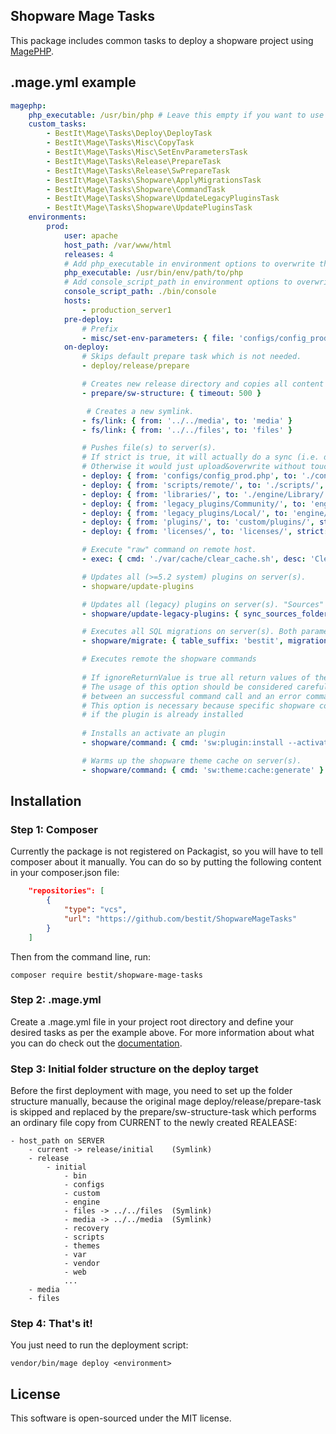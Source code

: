 ## Shopware Mage Tasks

This package includes common tasks to deploy a shopware project using [MagePHP](http://magephp.com/).

## .mage.yml example

```yaml
magephp:
    php_executable: /usr/bin/php # Leave this empty if you want to use the globally installed php executable.
    custom_tasks:
        - BestIt\Mage\Tasks\Deploy\DeployTask
        - BestIt\Mage\Tasks\Misc\CopyTask
        - BestIt\Mage\Tasks\Misc\SetEnvParametersTask
        - BestIt\Mage\Tasks\Release\PrepareTask
        - BestIt\Mage\Tasks\Release\SwPrepareTask
        - BestIt\Mage\Tasks\Shopware\ApplyMigrationsTask
        - BestIt\Mage\Tasks\Shopware\CommandTask
        - BestIt\Mage\Tasks\Shopware\UpdateLegacyPluginsTask
        - BestIt\Mage\Tasks\Shopware\UpdatePluginsTask
    environments:
        prod:
            user: apache
            host_path: /var/www/html
            releases: 4
            # Add php_executable in environment options to overwrite the global configuration above
            php_executable: /usr/bin/env/path/to/php
            # Add console_script_path in environment options to overwrite the default ./bin/console
            console_script_path: ./bin/console
            hosts:
                - production_server1
            pre-deploy:
                # Prefix
                - misc/set-env-parameters: { file: 'configs/config_prod.php', prefix: 'ENV_' }
            on-deploy:
                # Skips default prepare task which is not needed.
                - deploy/release/prepare

                # Creates new release directory and copies all content of current into the created directory.
                - prepare/sw-structure: { timeout: 500 }

                 # Creates a new symlink.
                - fs/link: { from: '../../media', to: 'media' }
                - fs/link: { from: '../../files', to: 'files' }

                # Pushes file(s) to server(s).
                # If strict is true, it will actually do a sync (i.e. delete files that do not exist locally anymore).
                # Otherwise it would just upload&overwrite without touching files that do not exist locally anymore.
                - deploy: { from: 'configs/config_prod.php', to: './config.php' }
                - deploy: { from: 'scripts/remote/', to: './scripts/', strict: true, timeout: 500 }
                - deploy: { from: 'libraries/', to: './engine/Library/', strict: false }
                - deploy: { from: 'legacy_plugins/Community/', to: 'engine/Shopware/Plugins/Community/', strict: false }
                - deploy: { from: 'legacy_plugins/Local/', to: 'engine/Shopware/Plugins/Local/', strict: true }
                - deploy: { from: 'plugins/', to: 'custom/plugins/', strict: true }
                - deploy: { from: 'licenses/', to: 'licenses/', strict: true }

                # Execute "raw" command on remote host.
                - exec: { cmd: './var/cache/clear_cache.sh', desc: 'Clear shopware cache.' }

                # Updates all (>=5.2 system) plugins on server(s).
                - shopware/update-plugins

                # Updates all (legacy) plugins on server(s). "Sources" are the Community/Local folders.
                - shopware/update-legacy-plugins: { sync_sources_folders: true }

                # Executes all SQL migrations on server(s). Both parameters are optional.
                - shopware/migrate: { table_suffix: 'bestit', migration_dir: 'sql' }

                # Executes remote the shopware commands
                
                # If ignoreReturnValue is true all return values of the command will be ignored. 
                # The usage of this option should be considered carefully because with this options no differentiation 
                # between an successful command call and an error command call is possible.
                # This option is necessary because specific shopware commands like plugin install will indicate an 
                # if the plugin is already installed
                
                # Installs an activate an plugin
                - shopware/command: { cmd: 'sw:plugin:install --activate Cron', ignoreReturnValue: true }

                # Warms up the shopware theme cache on server(s).
                - shopware/command: { cmd: 'sw:theme:cache:generate' }
```

## Installation

### Step 1: Composer

Currently the package is not registered on Packagist, so you will have to tell composer about it manually.
You can do so by putting the following content in your composer.json file:

```json
    "repositories": [
        {
            "type": "vcs",
            "url": "https://github.com/bestit/ShopwareMageTasks"
        }
    ]
```

Then from the command line, run:

```
composer require bestit/shopware-mage-tasks
```

### Step 2: .mage.yml

Create a .mage.yml file in your project root directory and define your desired tasks as per the example above.
For more information about what you can do check out the [documentation](http://magephp.com/).

### Step 3: Initial folder structure on the deploy target

Before the first deployment with mage, you need to set up the folder structure manually, because the original mage deploy/release/prepare-task is skipped and replaced by the prepare/sw-structure-task which performs an ordinary file copy from CURRENT to the newly created REALEASE:

```
- host_path on SERVER
    - current -> release/initial    (Symlink)
    - release
        - initial
            - bin
            - configs
            - custom
            - engine
            - files -> ../../files  (Symlink)
            - media -> ../../media  (Symlink)
            - recovery
            - scripts
            - themes
            - var
            - vendor
            - web
            ...
    - media
    - files
```

### Step 4: That's it!

You just need to run the deployment script:

```
vendor/bin/mage deploy <environment>
```

## License

This software is open-sourced under the MIT license.
